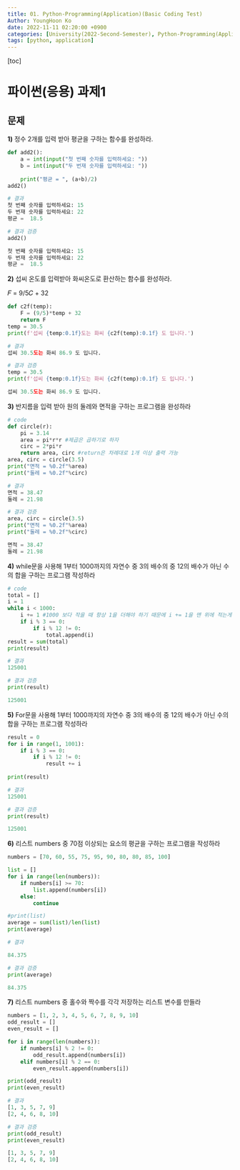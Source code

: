 ```yaml
---
title: 01. Python-Programming(Application)(Basic Coding Test)
Author: YoungHoon Ko
date: 2022-11-11 02:20:00 +0900
categories: [University(2022-Second-Semester), Python-Programming(Application)]
tags: [python, application]
---
```


[toc]

# 파이썬(응용) 과제1

## 문제

**1)** 정수 2개를 입력 받아 평균을 구하는 함수를 완성하라.

```python
def add2():
    a = int(input("첫 번째 숫자를 입력하세요: "))
    b = int(input("두 번재 숫자를 입력하세요: "))
    
    print("평균 = ", (a+b)/2)
add2()

# 결과
첫 번째 숫자를 입력하세요: 15
두 번재 숫자를 입력하세요: 22
평균 =  18.5
```

```python
# 결과 검증
add2()

첫 번째 숫자를 입력하세요: 15
두 번재 숫자를 입력하세요: 22
평균 =  18.5
```



**2)** 섭씨 온도를 입력받아 화씨온도로 환산하는 함수를 완성하라.

𝐹 = 9/5𝐶 + 32

```python
def c2f(temp):
    F = (9/5)*temp + 32
    return F
temp = 30.5
print(f'섭씨 {temp:0.1f}도는 화씨 {c2f(temp):0.1f} 도 입니다.')

# 결과
섭씨 30.5도는 화씨 86.9 도 입니다.
```

```python
# 결과 검증
temp = 30.5
print(f'섭씨 {temp:0.1f}도는 화씨 {c2f(temp):0.1f} 도 입니다.')

섭씨 30.5도는 화씨 86.9 도 입니다.
```



**3)** 반지름을 입력 받아 원의 둘레와 면적을 구하는 프로그램을 완성하라

```python
# code
def circle(r):
    pi = 3.14
    area = pi*r*r #제곱은 곱하기로 하자
    circ = 2*pi*r
    return area, circ #return은 차례대로 1개 이상 출력 가능
area, circ = circle(3.5)
print("면적 = %0.2f"%area)
print("둘레 = %0.2f"%circ)

# 결과
면적 = 38.47
둘레 = 21.98
```

```python
# 결과 검증
area, circ = circle(3.5)
print("면적 = %0.2f"%area)
print("둘레 = %0.2f"%circ)

면적 = 38.47
둘레 = 21.98
```



**4)** while문을 사용해 1부터 1000까지의 자연수 중 3의 배수의 중 12의 배수가 아닌 수의 합을 구하는 프로그램 작성하라

```python
# code
total = []
i = 1
while i < 1000:
    i += 1 #1000 보다 작을 때 항상 1을 더해야 하기 때문에 i += 1을 맨 위에 적는게 좋다.
    if i % 3 == 0:
        if i % 12 != 0:
            total.append(i)
result = sum(total)
print(result)

# 결과
125001
```

```python
# 결과 검증
print(result)

125001
```



**5)** For문을 사용해 1부터 1000까지의 자연수 중 3의 배수의 중 12의 배수가 아닌 수의 합을 구하는 프로그램 작성하라

```python
result = 0
for i in range(1, 1001):
    if i % 3 == 0:
        if i % 12 != 0:
            result += i
    
print(result)

# 결과
125001
```

```python
# 결과 검증
print(result)

125001
```



**6)** 리스트 numbers 중 70점 이상되는 요소의 평균을 구하는 프로그램을 작성하라

```python
numbers = [70, 60, 55, 75, 95, 90, 80, 80, 85, 100]

list = []
for i in range(len(numbers)):
    if numbers[i] >= 70:
        list.append(numbers[i])
    else:
        continue

#print(list)
average = sum(list)/len(list)
print(average)

# 결과

84.375
```

```python
# 결과 검증
print(average)

84.375
```



**7)** 리스트 numbers 중 홀수와 짝수를 각각 저장하는 리스트 변수를 만들라

```python
numbers = [1, 2, 3, 4, 5, 6, 7, 8, 9, 10]
odd_result = []
even_result = []

for i in range(len(numbers)):
    if numbers[i] % 2 != 0:
        odd_result.append(numbers[i])
    elif numbers[i] % 2 == 0:
        even_result.append(numbers[i])

print(odd_result)
print(even_result)

# 결과
[1, 3, 5, 7, 9]
[2, 4, 6, 8, 10]
```

```python
# 결과 검증
print(odd_result)
print(even_result)

[1, 3, 5, 7, 9]
[2, 4, 6, 8, 10]
```

